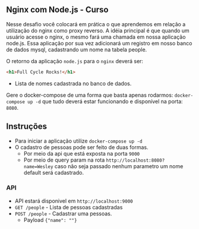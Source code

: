 ## Nginx com Node.js - Curso

Nesse desafio você colocará em prática o que aprendemos em relação a utilização do nginx como proxy reverso. A idéia principal é que quando um usuário acesse o nginx, o mesmo fará uma chamada em nossa aplicação node.js. Essa aplicação por sua vez adicionará um registro em nosso banco de dados mysql, cadastrando um nome na tabela people.

O retorno da aplicação `node.js` para o `nginx` deverá ser:

```html
<h1>Full Cycle Rocks!</h1>
```

- Lista de nomes cadastrada no banco de dados.

Gere o docker-compose de uma forma que basta apenas rodarmos: `docker-compose up -d` que tudo deverá estar funcionando e disponível na porta: `8080`.

## Instruções

- Para iniciar a aplicação utilize `docker-compose up -d`
- O cadastro de pessoas pode ser feito de duas formas.
   - Por meio da api que está exposta na porta `9000`
   - Por meio de query param na rota `http://localhost:8080?name=Wesley` caso não seja passado nenhum parametro
     um nome default será cadastrado.

### API
 - API estará disponivel em `http://localhost:9000`
 - `GET /people` - Lista de pessoas cadastradas
 - `POST /people` - Cadastrar uma pessoas.
   - Payload `{"name": ""}`
